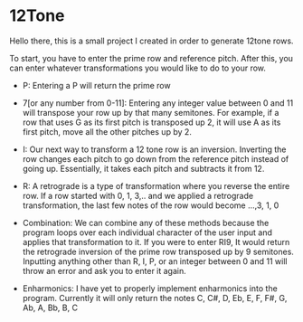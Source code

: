 # 12Tone
Hello there, this is a small project I created in order to generate 12tone rows.

To start, you have to enter the prime row and reference pitch.
After this, you can enter whatever transformations you would like to do to your row.

- P:
Entering a P will return the prime row

- 7[or any number from 0-11]:
Entering any integer value between 0 and 11 will transpose your row up by that many semitones. For example, if a row that uses G as its first pitch is transposed up 2, it will use A as its first pitch, move all the other pitches up by 2.

- I:
Our next way to transform a 12 tone row is an inversion. Inverting the row changes each pitch to go down from the reference pitch instead of going up. Essentially, it takes each pitch and subtracts it from 12.

- R:
A retrograde is a type of transformation where you reverse the entire row. If a row started with 0, 1, 3,.. and we applied a retrograde transformation, the last few notes of the row would become ...,3, 1, 0

- Combination:
We can combine any of these methods because the program loops over each individual character of the user input and applies that transformation to it. If you were to enter RI9, It would return the retrograde inversion of the prime row transposed up by 9 semitones. Inputting anything other than R, I, P, or an integer between 0 and 11 will throw an error and ask you to enter it again.

- Enharmonics:
I have yet to properly implement enharmonics into the program. Currently it will only return the notes C, C#, D, Eb, E, F, F#, G, Ab, A, Bb, B, C


